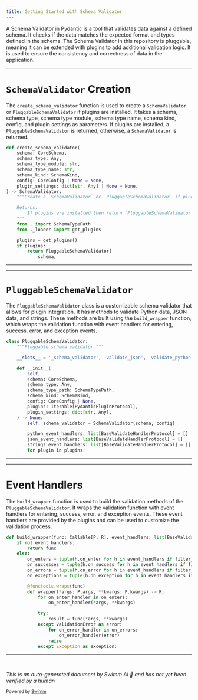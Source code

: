 ```yaml
---
title: Getting Started with Schema Validator
---
```

A Schema Validator in Pydantic is a tool that validates data against a defined schema. It checks if the data matches the expected format and types defined in the schema. The Schema Validator in this repository is pluggable, meaning it can be extended with plugins to add additional validation logic. It is used to ensure the consistency and correctness of data in the application.

<SwmSnippet path="/pydantic/plugin/_schema_validator.py" line="21">

---

# <SwmToken path="/pydantic/plugin/_schema_validator.py" pos="29:4:4" line-data=") -&gt; SchemaValidator:">`SchemaValidator`</SwmToken> Creation

The <SwmToken path="/pydantic/plugin/_schema_validator.py" pos="21:2:2" line-data="def create_schema_validator(">`create_schema_validator`</SwmToken> function is used to create a <SwmToken path="/pydantic/plugin/_schema_validator.py" pos="29:4:4" line-data=") -&gt; SchemaValidator:">`SchemaValidator`</SwmToken> or <SwmToken path="/pydantic/plugin/_schema_validator.py" pos="30:15:15" line-data="    &quot;&quot;&quot;Create a `SchemaValidator` or `PluggableSchemaValidator` if plugins are installed.">`PluggableSchemaValidator`</SwmToken> if plugins are installed. It takes a schema, schema type, schema type module, schema type name, schema kind, config, and plugin settings as parameters. If plugins are installed, a <SwmToken path="/pydantic/plugin/_schema_validator.py" pos="30:15:15" line-data="    &quot;&quot;&quot;Create a `SchemaValidator` or `PluggableSchemaValidator` if plugins are installed.">`PluggableSchemaValidator`</SwmToken> is returned, otherwise, a <SwmToken path="/pydantic/plugin/_schema_validator.py" pos="29:4:4" line-data=") -&gt; SchemaValidator:">`SchemaValidator`</SwmToken> is returned.

```python
def create_schema_validator(
    schema: CoreSchema,
    schema_type: Any,
    schema_type_module: str,
    schema_type_name: str,
    schema_kind: SchemaKind,
    config: CoreConfig | None = None,
    plugin_settings: dict[str, Any] | None = None,
) -> SchemaValidator:
    """Create a `SchemaValidator` or `PluggableSchemaValidator` if plugins are installed.

    Returns:
        If plugins are installed then return `PluggableSchemaValidator`, otherwise return `SchemaValidator`.
    """
    from . import SchemaTypePath
    from ._loader import get_plugins

    plugins = get_plugins()
    if plugins:
        return PluggableSchemaValidator(
            schema,
```

---

</SwmSnippet>

<SwmSnippet path="/pydantic/plugin/_schema_validator.py" line="53">

---

# <SwmToken path="/pydantic/plugin/_schema_validator.py" pos="53:2:2" line-data="class PluggableSchemaValidator:">`PluggableSchemaValidator`</SwmToken>

The <SwmToken path="/pydantic/plugin/_schema_validator.py" pos="53:2:2" line-data="class PluggableSchemaValidator:">`PluggableSchemaValidator`</SwmToken> class is a customizable schema validator that allows for plugin integration. It has methods to validate Python data, JSON data, and strings. These methods are built using the <SwmToken path="/pydantic/plugin/_schema_validator.py" pos="95:2:2" line-data="def build_wrapper(func: Callable[P, R], event_handlers: list[BaseValidateHandlerProtocol]) -&gt; Callable[P, R]:">`build_wrapper`</SwmToken> function, which wraps the validation function with event handlers for entering, success, error, and exception events.

```python
class PluggableSchemaValidator:
    """Pluggable schema validator."""

    __slots__ = '_schema_validator', 'validate_json', 'validate_python', 'validate_strings'

    def __init__(
        self,
        schema: CoreSchema,
        schema_type: Any,
        schema_type_path: SchemaTypePath,
        schema_kind: SchemaKind,
        config: CoreConfig | None,
        plugins: Iterable[PydanticPluginProtocol],
        plugin_settings: dict[str, Any],
    ) -> None:
        self._schema_validator = SchemaValidator(schema, config)

        python_event_handlers: list[BaseValidateHandlerProtocol] = []
        json_event_handlers: list[BaseValidateHandlerProtocol] = []
        strings_event_handlers: list[BaseValidateHandlerProtocol] = []
        for plugin in plugins:
```

---

</SwmSnippet>

<SwmSnippet path="/pydantic/plugin/_schema_validator.py" line="95">

---

# Event Handlers

The <SwmToken path="/pydantic/plugin/_schema_validator.py" pos="95:2:2" line-data="def build_wrapper(func: Callable[P, R], event_handlers: list[BaseValidateHandlerProtocol]) -&gt; Callable[P, R]:">`build_wrapper`</SwmToken> function is used to build the validation methods of the <SwmToken path="/pydantic/plugin/_schema_validator.py" pos="30:15:15" line-data="    &quot;&quot;&quot;Create a `SchemaValidator` or `PluggableSchemaValidator` if plugins are installed.">`PluggableSchemaValidator`</SwmToken>. It wraps the validation function with event handlers for entering, success, error, and exception events. These event handlers are provided by the plugins and can be used to customize the validation process.

```python
def build_wrapper(func: Callable[P, R], event_handlers: list[BaseValidateHandlerProtocol]) -> Callable[P, R]:
    if not event_handlers:
        return func
    else:
        on_enters = tuple(h.on_enter for h in event_handlers if filter_handlers(h, 'on_enter'))
        on_successes = tuple(h.on_success for h in event_handlers if filter_handlers(h, 'on_success'))
        on_errors = tuple(h.on_error for h in event_handlers if filter_handlers(h, 'on_error'))
        on_exceptions = tuple(h.on_exception for h in event_handlers if filter_handlers(h, 'on_exception'))

        @functools.wraps(func)
        def wrapper(*args: P.args, **kwargs: P.kwargs) -> R:
            for on_enter_handler in on_enters:
                on_enter_handler(*args, **kwargs)

            try:
                result = func(*args, **kwargs)
            except ValidationError as error:
                for on_error_handler in on_errors:
                    on_error_handler(error)
                raise
            except Exception as exception:
```

---

</SwmSnippet>

&nbsp;

*This is an auto-generated document by Swimm AI 🌊 and has not yet been verified by a human*

<SwmMeta version="3.0.0" repo-id="Z2l0aHViJTNBJTNBREVNTy1weWRhbnRpYyUzQSUzQWdpbGFkbmF2b3Q=" repo-name="DEMO-pydantic"><sup>Powered by [Swimm](https://app.swimm.io/)</sup></SwmMeta>
